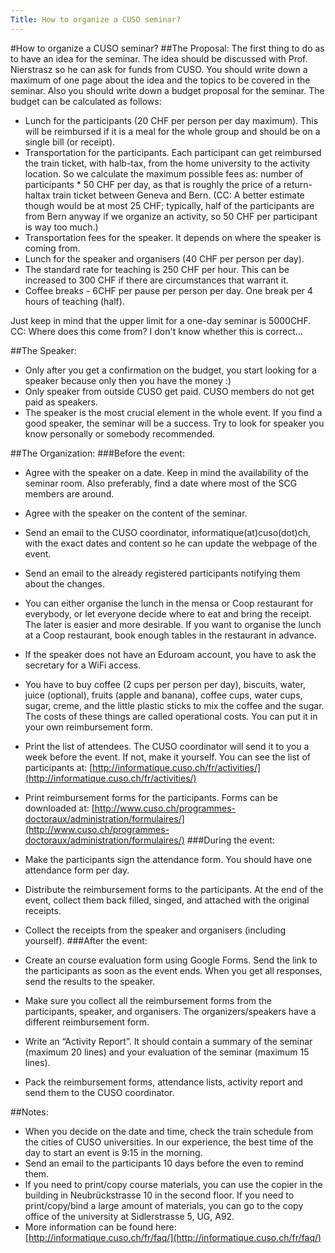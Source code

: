 ```yaml
---
Title: How to organize a CUSO seminar?
---
```

#How to organize a CUSO seminar?
##The Proposal:
The first thing to do as to have an idea for the seminar. The idea should be discussed with Prof. Nierstrasz so he can ask for funds from CUSO. You should write down a maximum of one page about the idea and the topics to be covered in the seminar. Also you should write down a budget proposal for the seminar. The budget can be calculated as follows:

-  Lunch for the participants (20 CHF per person per day maximum). This will be reimbursed if it is a meal for the whole group and should be on a single bill (or receipt).
-  Transportation for the participants. Each participant can get reimbursed the train ticket, with halb-tax, from the home university to the activity location. So we calculate the maximum possible fees as: number of participants \* 50 CHF per day, as that is roughly the price of a return-haltax train ticket between Geneva and Bern. (CC: A better estimate though would be at most 25 CHF; typically, half of the participants are from Bern anyway if we organize an activity, so 50 CHF per participant is way too much.)
-  Transportation fees for the speaker. It depends on where the speaker is coming from.
-  Lunch for the speaker and organisers (40 CHF per person per day).
-  The standard rate for teaching is 250 CHF per hour. This can be increased to 300 CHF if there are circumstances that warrant it.
-  Coffee breaks - 6CHF per pause per person per day. One break per 4 hours of teaching (half).

Just keep in mind that the upper limit for a one-day seminar is 5000CHF. CC: Where does this come from? I don't know whether this is correct...

##The Speaker:

-  Only after you get a confirmation on the budget, you start looking for a speaker because  only then you have the money :)
-  Only speaker from outside CUSO get paid. CUSO members do not get paid as speakers.
-  The speaker is the most crucial element in the whole event. If you find a good speaker, the seminar will be a success. Try to look for speaker you know personally or somebody recommended.

##The Organization:
###Before the event:

-  Agree with the speaker on a date. Keep in mind the availability of the seminar room. Also preferably, find a date where most of the SCG members are around.
-  Agree with the speaker on the content of the seminar. 
-  Send an email to the CUSO coordinator, informatique(at)cuso(dot)ch, with the exact dates and content so he can update the webpage of the event. 
-  Send an email to the already registered participants notifying them about the changes.
-  You can either organise the lunch in the mensa or Coop restaurant for everybody, or let everyone decide where to eat and bring the receipt. The later is easier and more desirable. If you want to organise the lunch at a Coop restaurant, book enough tables in the restaurant in advance.
-  If the speaker does not have an Eduroam account, you have to ask the secretary for a WiFi access.
-  You have to buy coffee (2 cups per person per day), biscuits, water, juice (optional), fruits (apple and banana), coffee cups, water cups, sugar, creme, and the little plastic sticks to mix the coffee and the sugar. The costs of these things are called operational costs. You can put it in your own reimbursement form.
-  Print the list of attendees. The CUSO coordinator will send it to you a week before the event. If not, make it yourself. You can see the list of participants at: [http://informatique.cuso.ch/fr/activities/](http://informatique.cuso.ch/fr/activities/)
-  Print reimbursement forms for the participants. Forms can be downloaded at: [http://www.cuso.ch/programmes-doctoraux/administration/formulaires/](http://www.cuso.ch/programmes-doctoraux/administration/formulaires/)
###During the event:

-  Make the participants sign the attendance form. You should have one attendance form per day.
-  Distribute the reimbursement forms to the participants. At the end of the event, collect them back filled, singed, and attached with the original receipts. 
-  Collect the receipts from the speaker and organisers (including yourself).
###After the event:

-  Create an course evaluation form using Google Forms. Send the link to the participants as soon as the event ends. When you get all responses, send the results to the speaker.
-  Make sure you collect all the reimbursement forms from the participants, speaker, and organisers. The organizers/speakers have a different reimbursement form.
-  Write an “Activity Report”. It should contain a summary of the seminar (maximum 20 lines) and your evaluation of the seminar (maximum 15 lines).
-  Pack the reimbursement forms, attendance lists, activity report and send them to the CUSO coordinator.

##Notes:

-  When you decide on the date and time, check the train schedule from the cities of CUSO universities. In our experience, the best time of the day to start an event is 9:15 in the morning.
-  Send an email to the participants 10 days before the even to remind them.
-  If you need to print/copy course materials, you can use the copier in the building in Neubrückstrasse 10 in the second floor. If you need to print/copy/bind a large amount of materials, you can go to the copy office of the university at Sidlerstrasse 5, UG, A92.
-  More information can be found here: [http://informatique.cuso.ch/fr/faq/](http://informatique.cuso.ch/fr/faq/)
